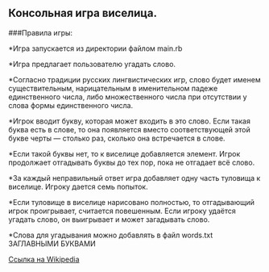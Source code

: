 ## Консольная игра виселица.

###Правила игры:

*Игра запускается из директории файлом main.rb

*Игра предлагает пользователю угадать слово.

*Согласно традиции русских лингвистических игр, слово будет именем существительным, нарицательным в именительном падеже единственного числа, либо множественного числа при отсутствии у слова формы единственного числа.

*Игрок вводит букву, которая может входить в это слово. 
Если такая буква есть в слове, то она появляется вместо соответствующей этой букве черты — столько раз, сколько она встречается в слове. 

*Если такой буквы нет, то к виселице добавляется элемент. Игрок продолжает отгадывать буквы до тех пор, пока не отгадает всё слово.

*За каждый неправильный ответ игра добавляет одну часть туловища к виселице.
Игроку дается семь попыток.

*Если туловище в виселице нарисовано полностью, то отгадывающий игрок проигрывает, считается повешенным. 
Если игроку удаётся угадать слово, он выигрывает и может загадывать слово.

*Слова для угадывания можно добавлять в файл words.txt ЗАГЛАВНЫМИ БУКВАМИ

[Ссылка на Wikipedia](https://ru.wikipedia.org/wiki/%D0%92%D0%B8%D1%81%D0%B5%D0%BB%D0%B8%D1%86%D0%B0_(%D0%B8%D0%B3%D1%80%D0%B0))

